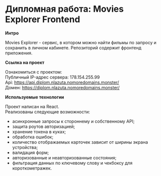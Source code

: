 # Дипломная работа: Movies Explorer Frontend

**Интро**

Movies Explorer - сервис, в котором можно найти фильмы по запросу и сохранить в личном кабинете. Репозиторий содержит фронтенд приложения.

**Ссылка на проект**

Ознакомиться с проектом:  
Публичный IP-адрес сервера: 178.154.255.99  
Api: https://api.diplom.nlazuta.nomoredomains.monster/  
Домен: https://diplom.nlazuta.nomoredomains.monster/  

**Используемые технологии**

Проект написан на React.  
Реализованы следующие возможности:  
* асинхронные запросы к стороннему и собственному API;
* защита роутов авторизацией;
* хранение токена в куках;
* обработка ошибок;
* количество отображаемых карточек зависит от ширины экрана устройства;
* валидация форм;
* авторизованные и неавторизованные состояния;
* фильтрация данных по ключевому слову и чекбоксу для короткометражек.
